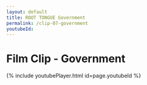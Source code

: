 ```yaml
---
layout: default
title: ROOT TONGUE Government
permalink: /clip-07-government
youtubeId:
---
```

# Film Clip - Government

{% include youtubePlayer.html id=page.youtubeId %}
